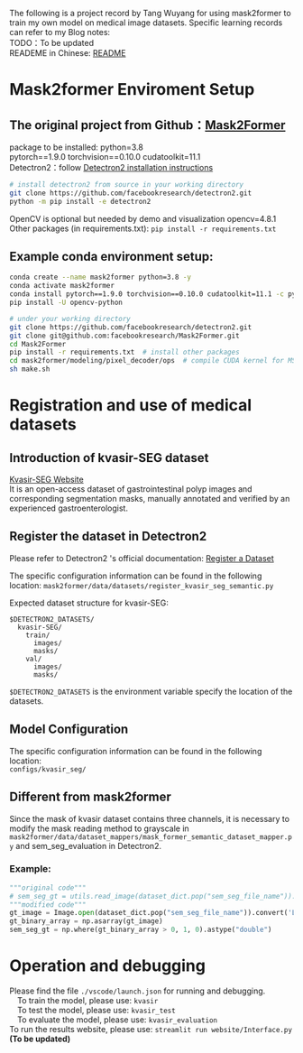 The following is a project record by Tang Wuyang for using mask2former to train my own model on medical image datasets. Specific learning records can refer to my Blog notes:  
TODO：To be updated  
READEME in Chinese: [README](README_CN.md)  
# Mask2former Enviroment Setup
The original project from Github：[Mask2Former](https://github.com/facebookresearch/Mask2Former)  
---
package to be installed: 
python=3.8  
pytorch\==1.9.0 torchvision\==0.10.0 cudatoolkit=11.1  
Detectron2：follow [Detectron2 installation instructions](https://detectron2.readthedocs.io/tutorials/install.html)  
```bash
# install detectron2 from source in your working directory
git clone https://github.com/facebookresearch/detectron2.git
python -m pip install -e detectron2
```
OpenCV is optional but needed by demo and visualization
opencv=4.8.1  
Other packages (in requirements.txt): 
	`pip install -r requirements.txt`
## Example conda environment setup:

```bash
conda create --name mask2former python=3.8 -y
conda activate mask2former
conda install pytorch==1.9.0 torchvision==0.10.0 cudatoolkit=11.1 -c pytorch -c nvidia
pip install -U opencv-python

# under your working directory
git clone https://github.com/facebookresearch/detectron2.git
git clone git@github.com:facebookresearch/Mask2Former.git
cd Mask2Former
pip install -r requirements.txt  # install other packages
cd mask2former/modeling/pixel_decoder/ops  # compile CUDA kernel for MSDeformAttn
sh make.sh
```

# Registration and use of medical datasets
## Introduction of kvasir-SEG dataset
[Kvasir-SEG Website](https://datasets.simula.no/kvasir-seg/)  
It is an open-access dataset of gastrointestinal polyp images and corresponding segmentation masks, manually annotated and verified by an experienced gastroenterologist.
## Register the dataset in Detectron2
Please refer to Detectron2 's official documentation: [Register a Dataset](https://detectron2.readthedocs.io/tutorials/datasets.html#register-a-dataset)  

The specific configuration information can be found in the following location:
`mask2former/data/datasets/register_kvasir_seg_semantic.py`  

Expected dataset structure for kvasir-SEG: 
```shell
$DETECTRON2_DATASETS/
  kvasir-SEG/
    train/
      images/
      masks/
    val/
      images/
      masks/
```
`$DETECTRON2_DATASETS` is the environment variable specify the location of the datasets.

## Model Configuration
The specific configuration information can be found in the following location:  
`configs/kvasir_seg/`  

## Different from mask2former
Since the mask of kvasir dataset contains three channels, it is necessary to modify the mask reading method to grayscale in `mask2former/data/dataset_mappers/mask_former_semantic_dataset_mapper.py` and sem_seg_evaluation in Detectron2.
### Example:
```python
"""original code"""
# sem_seg_gt = utils.read_image(dataset_dict.pop("sem_seg_file_name")).astype("double")
"""modified code""" 
gt_image = Image.open(dataset_dict.pop("sem_seg_file_name")).convert('L')
gt_binary_array = np.asarray(gt_image)
sem_seg_gt = np.where(gt_binary_array > 0, 1, 0).astype("double")
```

# Operation and debugging
Please find the file `./vscode/launch.json` for running and debugging.  
&emsp;To train the model, please use:  `kvasir`  
&emsp;To test the model, please use: `kvasir_test`  
&emsp;To evaluate the model, please use: `kvasir_evaluation`  
To run the results website, please use: `streamlit run website/Interface.py` **(To be updated)**  
